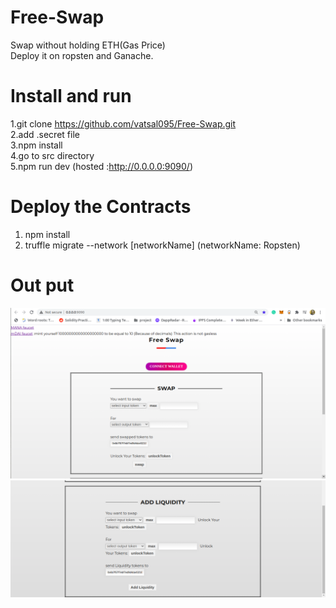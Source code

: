 # Free-Swap
Swap without holding ETH(Gas Price)<br>
Deploy it on ropsten and Ganache.

# Install and run 
1.git clone https://github.com/vatsal095/Free-Swap.git <br>
2.add .secret file <br>
3.npm install <br>
4.go to src directory <br>
5.npm run dev (hosted :http://0.0.0.0:9090/)

# Deploy the Contracts 
1. npm install <br>
2. truffle migrate --network [networkName] (networkName: Ropsten)

# Out put 
![Screenshot](output.png)
![Screenshot](pa2.png)

